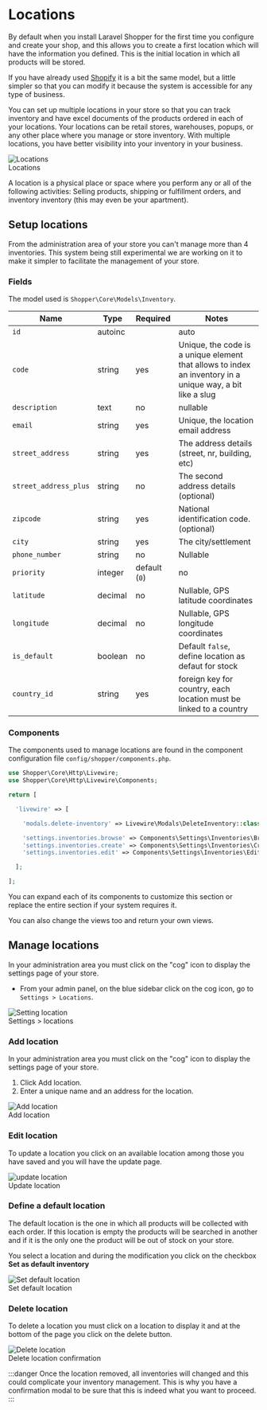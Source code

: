 # Locations

By default when you install Laravel Shopper for the first time you configure and create your shop, and this allows you to create a first location which will have the information you defined. This is the initial location in which all products will be stored.

If you have already used [Shopify](https://shopify.com) it is a bit the same model, but a little simpler so that you can modify it because the system is accessible for any type of business.

You can set up multiple locations in your store so that you can track inventory and have excel documents of the products ordered in each of your locations. Your locations can be retail stores, warehouses, popups, or any other place where you manage or store inventory. With multiple locations, you have better visibility into your inventory in your business.

<div class="screenshot">
  <img src="/img/screenshots/{{version}}/location-admin.png" alt="Locations">
  <div class="caption">Locations</div>
</div>

A location is a physical place or space where you perform any or all of the following activities: Selling products, shipping or fulfillment orders, and inventory inventory (this may even be your apartment).

## Setup locations
From the administration area of your store you can't manage more than 4 inventories. This system being still experimental we are working on it to make it simpler to facilitate the management of your store.

### Fields
The model used is `Shopper\Core\Models\Inventory`. 

| Name        | Type      | Required   |  Notes   |
|--------------|-----------|------------|------------|
| `id`  | autoinc   |            |   auto     |
| `code`  | string  | yes | Unique, the code is a unique element that allows to index an inventory in a unique way, a bit like a slug |
| `description`| text | no | nullable |
| `email`  | string | yes | Unique, the location email address |
| `street_address` | string | yes | The address details (street, nr, building, etc) |
| `street_address_plus` | string | no | The second address details (optional) |
| `zipcode` | string | yes | National identification code. (optional) |
| `city`  | string | yes | The city/settlement |
| `phone_number` | string | no | Nullable |
| `priority` | integer  | default (`0`) | no |
| `latitude` | decimal | no | Nullable, GPS latitude coordinates |
| `longitude` | decimal | no | Nullable, GPS longitude coordinates |
| `is_default` | boolean | no | Default `false`, define location as defaut for stock|
| `country_id` | string   | yes | foreign key for country, each location must be linked to a country |

### Components
The components used to manage locations are found in the component configuration file `config/shopper/components.php`.

```php
use Shopper\Core\Http\Livewire;
use Shopper\Core\Http\Livewire\Components;

return [

  'livewire' => [

    'modals.delete-inventory' => Livewire\Modals\DeleteInventory::class, // [tl! focus]

    'settings.inventories.browse' => Components\Settings\Inventories\Browse::class, // [tl! focus]
    'settings.inventories.create' => Components\Settings\Inventories\Create::class,// [tl! focus]
    'settings.inventories.edit' => Components\Settings\Inventories\Edit::class,// [tl! focus]

  ];

];
```

You can expand each of its components to customize this section or replace the entire section if your system requires it.

You can also change the views too and return your own views.

## Manage locations
In your administration area you must click on the "cog" icon to display the settings page of your store.

- From your admin panel, on the blue sidebar click on the cog icon, go to `Settings > Locations`.

<div class="screenshot">
  <img src="/img/screenshots/{{version}}/settings-location.png" alt="Setting location">
  <div class="caption">Settings > locations</div>
</div>

### Add location
In your administration area you must click on the "cog" icon to display the settings page of your store.

1. Click Add location.
2. Enter a unique name and an address for the location.

<div class="screenshot">
  <img src="/img/screenshots/{{version}}/add-location.png" alt="Add location">
  <div class="caption">Add location</div>
</div>

### Edit location
To update a location you click on an available location among those you have saved and you will have the update page.

<div class="screenshot">
  <img src="/img/screenshots/{{version}}/update-location.png" alt="update location">
  <div class="caption">Update location</div>
</div>

### Define a default location
The default location is the one in which all products will be collected with each order. If this location is empty the products will be searched in another and if it is the only one the product will be out of stock on your store.

You select a location and during the modification you click on the checkbox **Set as default inventory**

<div class="screenshot">
  <img src="/img/screenshots/{{version}}/default-location.png" alt="Set default location">
  <div class="caption">Set default location</div>
</div>

### Delete location
To delete a location you must click on a location to display it and at the bottom of the page you click on the delete button.

<div class="screenshot">
  <img src="/img/screenshots/{{version}}/delete-location.png" alt="Delete location">
  <div class="caption">Delete location confirmation</div>
</div>

:::danger
Once the location removed, all inventories will changed and this could complicate your inventory management. This is why you have a confirmation modal to be sure that this is indeed what you want to proceed.
:::
